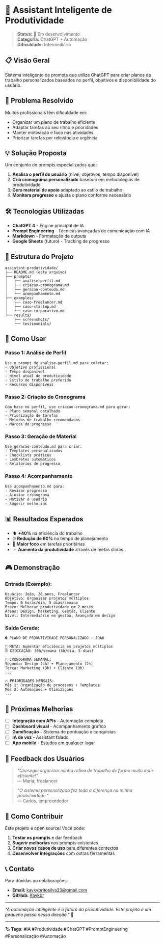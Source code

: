 # 🤖 Assistant Inteligente de Produtividade

> **Status:** 🔄 Em desenvolvimento  
> **Categoria:** ChatGPT + Automação  
> **Dificuldade:** Intermediário  

## 📋 **Visão Geral**

Sistema inteligente de prompts que utiliza ChatGPT para criar planos de trabalho personalizados baseados no perfil, objetivos e disponibilidade do usuário.

## 🎯 **Problema Resolvido**

Muitos profissionais têm dificuldade em:
- Organizar um plano de trabalho eficiente
- Adaptar tarefas ao seu ritmo e prioridades
- Manter motivação e foco nas atividades
- Priorizar tarefas por relevância e urgência

## 💡 **Solução Proposta**

Um conjunto de prompts especializados que:
1. **Analisa o perfil do usuário** (nível, objetivos, tempo disponível)
2. **Cria cronograma personalizado** baseado em metodologias de produtividade
3. **Gera material de apoio** adaptado ao estilo de trabalho
4. **Monitora progresso** e ajusta o plano conforme necessário

## 🛠️ **Tecnologias Utilizadas**

- **ChatGPT 4** - Engine principal de IA
- **Prompt Engineering** - Técnicas avançadas de comunicação com IA
- **Markdown** - Formatação de outputs
- **Google Sheets** (futuro) - Tracking de progresso

## 📂 **Estrutura do Projeto**

```
assistant-produtividade/
├── README.md (este arquivo)
├── prompts/
│   ├── analise-perfil.md
│   ├── criacao-cronograma.md
│   ├── geracao-conteudo.md
│   └── acompanhamento.md
├── examples/
│   ├── caso-freelancer.md
│   ├── caso-startup.md
│   └── caso-corporativo.md
└── results/
    ├── screenshots/
    └── testimonials/
```

## 🚀 **Como Usar**

### **Passo 1: Análise de Perfil**
```
Use o prompt de análise-perfil.md para coletar:
- Objetivo profissional
- Tempo disponível
- Nível atual de produtividade
- Estilo de trabalho preferido
- Recursos disponíveis
```

### **Passo 2: Criação do Cronograma**
```
Com base no perfil, use criacao-cronograma.md para gerar:
- Plano semanal detalhado
- Priorização de tarefas
- Métodos de trabalho recomendados
- Marcos de progresso
```

### **Passo 3: Geração de Material**
```
Use geracao-conteudo.md para criar:
- Templates personalizados
- Checklists práticos
- Lembretes automáticos
- Relatórios de progresso
```

### **Passo 4: Acompanhamento**
```
Use acompanhamento.md para:
- Revisar progresso
- Ajustar cronograma
- Motivar o usuário
- Sugerir melhorias
```

## 📊 **Resultados Esperados**

- ⬆️ **+40%** na eficiência do trabalho
- ⏰ **Redução de 60%** no tempo de planejamento
- 🎯 **Maior foco** em tarefas prioritárias
- 📈 **Aumento da produtividade** através de metas claras

## 🎮 **Demonstração**

### **Entrada (Exemplo):**
```
Usuário: João, 28 anos, Freelancer
Objetivo: Organizar projetos múltiplos
Tempo: 6 horas/dia, 5 dias/semana
Prazo: Melhorar produtividade em 2 meses
Áreas: Design, Marketing, Gestão, Cliente
Nível: Intermediário em gestão, Avançado em design
```

### **Saída Gerada:**
```
� PLANO DE PRODUTIVIDADE PERSONALIZADO - JOÃO

🎯 META: Aumentar eficiência em projetos múltiplos
⏰ DEDICAÇÃO: 30h/semana (6h/dia, 5 dias)

📅 CRONOGRAMA SEMANAL:
Segunda: Design (4h) + Planejamento (2h)
Terça: Marketing (3h) + Cliente (3h)
...

🔥 PRIORIDADES MENSAIS:
Mês 1: Organização de processos + Templates
Mês 2: Automações + Otimizações
...
```

## 🔄 **Próximas Melhorias**

- [ ] **Integração com APIs** - Automação completa
- [ ] **Dashboard visual** - Acompanhamento gráfico
- [ ] **Gamificação** - Sistema de pontuação e conquistas
- [ ] **IA de voz** - Assistant falado
- [ ] **App mobile** - Estudos em qualquer lugar

## 💬 **Feedback dos Usuários**

> *"Consegui organizar minha rotina de trabalho de forma muito mais eficiente!"*  
> — Maria, freelancer

> *"O sistema personalizado fez toda a diferença na minha produtividade."*  
> — Carlos, empreendedor

## 🤝 **Como Contribuir**

Este projeto é open source! Você pode:
1. **Testar os prompts** e dar feedback
2. **Sugerir melhorias** nos prompts existentes
3. **Criar novos casos de uso** para diferentes contextos
4. **Desenvolver integrações** com outras ferramentas

## 📞 **Contato**

Para dúvidas ou colaborações:
- **Email:** kaykybritosilva23@gmail.com
- **GitHub:** [Kaykbr](https://github.com/Kaykbr)

---

*"A automação inteligente é o futuro da produtividade. Este projeto é um pequeno passo nessa direção."* 🚀

---

**🏷️ Tags:** #IA #Produtividade #ChatGPT #PromptEngineering #Personalização #Automação
